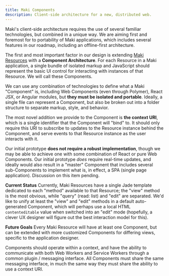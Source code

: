 ```yaml
---
title: Maki Components
description: Client-side architecture for a new, distributed web.
---
```

Maki's client-side architecture requires the use of several familiar
technologies, but combined in a unique way.  We are aiming first and foremost
for to portability of Maki applications, which includes several features in our
roadmap, including an offline-first architecture.

The first and most important factor in our design is extending [Maki
Resources][resources] with a **Component Architecture**.  For each Resource in a
Maki application, a single bundle of isolated markup and JavaScript should
represent the basic UI control for interacting with instances of that Resource.
We will call these Components.

We can use any combination of technologies to define what a Maki "Component" is,
including Web Components (even through Polymer), React JSX, or Angular modules,
but **they must be isolated and portable**.  Ideally, a single file can
represent a Component, but also be broken out into a folder structure to
separate markup, style, and behavior.

The most novel addition we provide to the Component is **the context URI**,
which is a single identifier that the Component will "bind" to.  It should only
require this URI to subscribe to updates to the Resource instance behind the
Component, and serve events to that Resource instance as the user interacts with
it.

Our initial prototype **does not require a robust implementation**, though we
may be able to achieve one with some combination of React or pure Web
Components.  Our initial prototype _does_ require real-time updates, and ideally
would also result in a "master" Component that includes several sub-Components
to implement what is, in effect, a SPA (single page application).  Discussion on
this item pending.

**Current Status**
Currently, Maki Resources have a single Jade template dedicated to each "method"
available to that Resource; the "view" method is the most obvious, while "query"
(read: list) and "edit" are separated.  We'd like to unify at least the "view"
and "edit" methods in a default auto-generated Component, which will perhaps use
a local HTML `contenteditable` value when switched into an "edit" mode
(hopefully, a clever UX designer will figure out the best interaction model for
this).

**Future Goals**
Every Maki Resource will have at least one Component, but can be extended with
more customized Components for differing views, specific to the application
designer.

Components should operate within a context, and have the ability to communicate
with both Web Workers and Service Workers through a common plugin / messaging
interface.  All Components must share the same messaging interface, in much the
same way they must share the ability to use a context URI.

[resources]: https://maki.io/docs/resources
